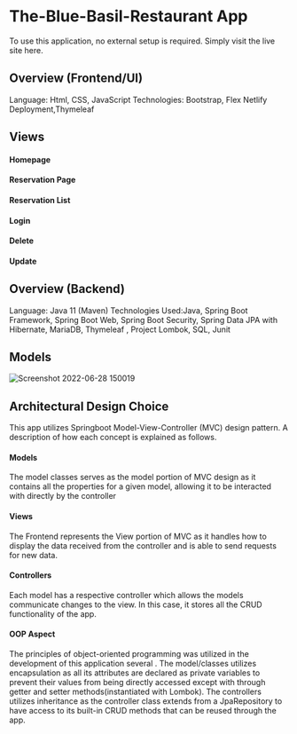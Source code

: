 # The-Blue-Basil-Restaurant App

To use this application, no external setup is required. Simply visit the live site here.


## Overview (Frontend/UI) ##
Language: Html, CSS, JavaScript
Technologies: Bootstrap, Flex  Netlify Deployment,Thymeleaf

## Views ##

#### Homepage ####
#### Reservation Page ####
#### Reservation List ####
#### Login ####
#### Delete ####
#### Update ####






## Overview (Backend) ##
Language: Java 11 (Maven)
Technologies Used:Java, Spring Boot Framework, Spring Boot Web, Spring Boot Security, Spring Data JPA with Hibernate, MariaDB, Thymeleaf , Project Lombok, SQL, Junit 

## Models ##
![Screenshot 2022-06-28 150019](https://user-images.githubusercontent.com/88412294/176333571-6033412d-909b-41e1-b657-cdbff0e2cb2a.png)

## Architectural Design Choice ##
This app utilizes Springboot Model-View-Controller (MVC) design pattern. A description of how each concept is explained as follows.


#### Models ####
The model classes serves as the model portion of MVC design as it contains all the properties for a given model, allowing it to be interacted with directly by the controller
#### Views ####
The Frontend represents the View portion of MVC as it handles how to display the data received from the controller and is able to send requests for new data.
#### Controllers ####
Each model has a respective controller  which allows the models communicate changes to the view. In this case, it stores all the CRUD functionality of the app.

#### OOP Aspect ####
The principles of object-oriented programming was utilized in the development of this application several . The model/classes utilizes encapsulation as all its attributes are declared as private variables to prevent their values from being directly accessed except with through getter and setter methods(instantiated with Lombok).
The controllers utilizes inheritance as the controller class extends from a JpaRepository to have access to its built-in CRUD methods that can be reused through the app. 



